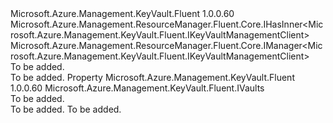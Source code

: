 <Type Name="IKeyVaultManager" FullName="Microsoft.Azure.Management.KeyVault.Fluent.IKeyVaultManager">
  <TypeSignature Language="C#" Value="public interface IKeyVaultManager : Microsoft.Azure.Management.ResourceManager.Fluent.Core.IHasInner&lt;Microsoft.Azure.Management.KeyVault.Fluent.IKeyVaultManagementClient&gt;, Microsoft.Azure.Management.ResourceManager.Fluent.Core.IManager&lt;Microsoft.Azure.Management.KeyVault.Fluent.IKeyVaultManagementClient&gt;" />
  <TypeSignature Language="ILAsm" Value=".class public interface auto ansi abstract IKeyVaultManager implements class Microsoft.Azure.Management.ResourceManager.Fluent.Core.IHasInner`1&lt;class Microsoft.Azure.Management.KeyVault.Fluent.IKeyVaultManagementClient&gt;, class Microsoft.Azure.Management.ResourceManager.Fluent.Core.IManager`1&lt;class Microsoft.Azure.Management.KeyVault.Fluent.IKeyVaultManagementClient&gt;, class Microsoft.Azure.Management.ResourceManager.Fluent.Core.IManagerBase" />
  <TypeSignature Language="DocId" Value="T:Microsoft.Azure.Management.KeyVault.Fluent.IKeyVaultManager" />
  <TypeSignature Language="VB.NET" Value="Public Interface IKeyVaultManager&#xA;Implements IHasInner(Of IKeyVaultManagementClient), IManager(Of IKeyVaultManagementClient)" />
  <TypeSignature Language="F#" Value="type IKeyVaultManager = interface&#xA;    interface IManager&lt;IKeyVaultManagementClient&gt;&#xA;    interface IHasInner&lt;IKeyVaultManagementClient&gt;&#xA;    interface IManagerBase" />
  <AssemblyInfo>
    <AssemblyName>Microsoft.Azure.Management.KeyVault.Fluent</AssemblyName>
    <AssemblyVersion>1.0.0.60</AssemblyVersion>
  </AssemblyInfo>
  <Interfaces>
    <Interface>
      <InterfaceName>Microsoft.Azure.Management.ResourceManager.Fluent.Core.IHasInner&lt;Microsoft.Azure.Management.KeyVault.Fluent.IKeyVaultManagementClient&gt;</InterfaceName>
    </Interface>
    <Interface>
      <InterfaceName>Microsoft.Azure.Management.ResourceManager.Fluent.Core.IManager&lt;Microsoft.Azure.Management.KeyVault.Fluent.IKeyVaultManagementClient&gt;</InterfaceName>
    </Interface>
  </Interfaces>
  <Docs>
    <summary>To be added.</summary>
    <remarks>To be added.</remarks>
  </Docs>
  <Members>
    <Member MemberName="Vaults">
      <MemberSignature Language="C#" Value="public Microsoft.Azure.Management.KeyVault.Fluent.IVaults Vaults { get; }" />
      <MemberSignature Language="ILAsm" Value=".property instance class Microsoft.Azure.Management.KeyVault.Fluent.IVaults Vaults" />
      <MemberSignature Language="DocId" Value="P:Microsoft.Azure.Management.KeyVault.Fluent.IKeyVaultManager.Vaults" />
      <MemberSignature Language="VB.NET" Value="Public ReadOnly Property Vaults As IVaults" />
      <MemberSignature Language="F#" Value="member this.Vaults : Microsoft.Azure.Management.KeyVault.Fluent.IVaults" Usage="Microsoft.Azure.Management.KeyVault.Fluent.IKeyVaultManager.Vaults" />
      <MemberType>Property</MemberType>
      <AssemblyInfo>
        <AssemblyName>Microsoft.Azure.Management.KeyVault.Fluent</AssemblyName>
        <AssemblyVersion>1.0.0.60</AssemblyVersion>
      </AssemblyInfo>
      <ReturnValue>
        <ReturnType>Microsoft.Azure.Management.KeyVault.Fluent.IVaults</ReturnType>
      </ReturnValue>
      <Docs>
        <summary>To be added.</summary>
        <value>To be added.</value>
        <remarks>To be added.</remarks>
      </Docs>
    </Member>
  </Members>
</Type>